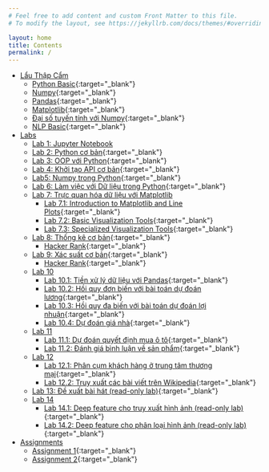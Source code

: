 ```yaml
---
# Feel free to add content and custom Front Matter to this file.
# To modify the layout, see https://jekyllrb.com/docs/themes/#overriding-theme-defaults

layout: home
title: Contents
permalink: /
---
```


- [Lẩu Thập Cẩm](#)
    - [Python Basic](contents/python-basic.html){:target="_blank"}
    - [Numpy](contents/numpy.html){:target="_blank"}
    - [Pandas](contents/pandas.html){:target="_blank"}
    - [Matplotlib](contents/matplotlib.html){:target="_blank"}
    - [Đại số tuyến tính với Numpy](contents/daisotuyentinh_numpy.html){:target="_blank"}
    - [NLP Basic](contents/nlp-basic/nlp-basic.html){:target="_blank"}
- [Labs](#)
    - [Lab 1: Jupyter Notebook](#)
    - [Lab 2: Python cơ bản](contents/lab2.html){:target="_blank"}
    - [Lab 3: OOP với Python](contents/lab3.html){:target="_blank"}
    - [Lab 4: Khởi tạo API cơ bản](contents/lab4.html){:target="_blank"}
    - [Lab5: Numpy trong Python](contents/lab5.html){:target="_blank"}
    - [Lab 6: Làm việc với Dữ liệu trong Python](contents/lab6.html){:target="_blank"}
    - [Lab 7: Trực quan hóa dữ liệu với Matplotlib](#)
      - [Lab 7.1: Introduction to Matplotlib and Line Plots](contents/lab7-1.html){:target="_blank"}
      - [Lab 7.2: Basic Visualization Tools](contents/lab7-2.html){:target="_blank"}
      - [Lab 7.3: Specialized Visualization Tools](contents/lab7-3.html){:target="_blank"}
    - [Lab 8: Thống kê cơ bản](contents/lab8.html){:target="_blank"}
      - [Hacker Rank](https://www.hackerrank.com/domains/tutorials/10-days-of-statistics?filters%5Bsubdomains%5D%5B%5D=10-days-of-statistics){:target="_blank"}
    - [Lab 9: Xác suất cơ bản](contents/lab9.html){:target="_blank"}
      - [Hacker Rank](https://www.hackerrank.com/domains/tutorials/10-days-of-statistics?filters%5Bsubdomains%5D%5B%5D=10-days-of-statistics){:target="_blank"}
    - [Lab 10](#)
      - [Lab 10.1: Tiền xử lý dữ liệu với Pandas](contents/lab10/10-1-data-preprocessing-tools.html){:target="_blank"}
      - [Lab 10.2: Hồi quy đơn biến với bài toán dự đoán lương](contents/lab10/10-2-simple-linear-regression.html){:target="_blank"}
      - [Lab 10.3: Hồi quy đa biến với bài toán dự đoán lợi nhuận](contents/lab10/10-3-multiple-linear-regression.html){:target="_blank"}
      - [Lab 10.4: Dự đoán giá nhà](contents/lab10/10-4-predicting-house-price.html){:target="_blank"}
    - [Lab 11](#)
      - [Lab 11.1: Dự đoán quyết định mua ô tô](contents/lab11/11-1-logistic-regression.html){:target="_blank"}
      - [Lab 11.2: Đánh giá bình luận về sản phẩm](contents/lab11/11-2-analyzing-product-sentiment.html){:target="_blank"}
    - [Lab 12](#)
      - [Lab 12.1: Phân cụm khách hàng ở trung tâm thương mại](contents/lab12/12-1-kmean-clustering.html){:target="_blank"}
      - [Lab 12.2: Truy xuất các bài viết trên Wikipedia](contents/lab12/12-2-document-retrieval.html){:target="_blank"}
    - [Lab 13: Đề xuất bài hát (read-only lab)](contents/lab13/Song_recommender.html){:target="_blank"}
    - [Lab 14](#)
      - [Lab 14.1: Deep feature cho truy xuất hình ảnh (read-only lab)](contents/lab14/Lab_14_1_Deep_Features_for_Image_Retrieval.html){:target="_blank"}
      - [Lab 14.2: Deep feature cho phân loại hình ảnh (read-only lab)](contents/lab14/Lab_14_2_Deep_Features_for_Image_Classification.html){:target="_blank"}
- [Assignments](#)
    - [Assignment 1](contents/assignment-1/assignment-1.html){:target="_blank"}
    - [Assignment 2](contents/assignment-2/assignment-2.html){:target="_blank"}